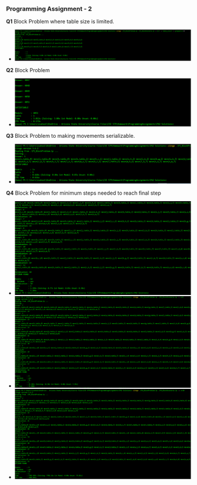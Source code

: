 
### Programming Assignment - 2
**Q1** Block Problem where table size is limited.

- ![table_size=3](images/PA2_Q1_table_size%3D3_Accepted.PNG)

**Q2** Block Problem

- ![x=0](images/PA2_Q2_x%3D0.PNG)

**Q3** Block Problem to making movements serializable.
- ![x=8](images/PA2_Q3_x%3D8.PNG)

**Q4** Block Problem for minimum steps needed to reach final step

- ![x=8](images/PA2_Q4_x%3D8.PNG)
- ![x=9](images/PA2_Q4_x%3D9.PNG)
- ![x=10](images/PA2_Q4_x%3D10.PNG)
